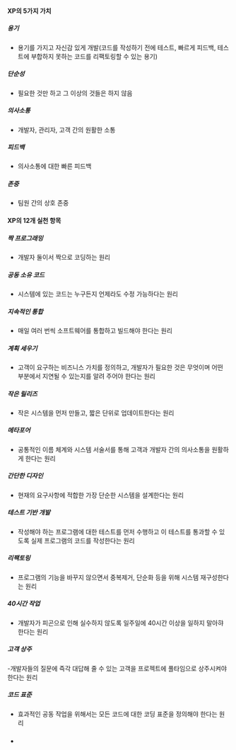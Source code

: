 #### XP의 5가지 가치
##### 용기
- 용기를 가지고 자신감 있게 개발(코드를 작성하기 전에 테스트, 빠르게 피드백, 테스트에 부합하지 못하는 코드를 리팩토링할 수 있는 용기)
##### 단순성
- 필요한 것만 하고 그 이상의 것들은 하지 않음
##### 의사소통
- 개발자, 관리자, 고객 간의 원활한 소통
##### 피드백
- 의사소통에 대한 빠른 피드백
##### 존중
- 팀원 간의 상호 존중

#### XP의 12개 실천 항목
##### 짝 프로그래밍
- 개발자 둘이서 짝으로 코딩하는 원리
##### 공동 소유 코드
- 시스템에 있는 코드는 누구든지 언제라도 수정 가능하다는 원리
##### 지속적인 통합
- 매일 여러 번씩 소프트웨어를 통합하고 빌드해야 한다는 원리
##### 계획 세우기
- 고객이 요구하는 비즈니스 가치를 정의하고, 개발자가 필요한 것은 무엇이며 어떤 부분에서 지연될 수 있는지를 알려 주어야 한다는 원리
##### 작은 릴리즈
- 작은 시스템을 먼저 만들고, 짧은 단위로 업데이트한다는 원리
##### 메타포어
- 공통적인 이름 체계와 시스템 서술서를 통해 고객과 개발자 간의 의사소통을 원활하게 한다는 원리
##### 간단한 디자인
- 현재의 요구사항에 적합한 가장 단순한 시스템을 설계한다는 원리
##### 테스트 기반 개발
- 작성해야 하는 프로그램에 대한 테스트를 먼저 수행하고 이 테스트를 통과할 수 있도록 실제 프로그램의 코드를 작성한다는 원리
##### 리팩토링
- 프로그램의 기능을 바꾸지 않으면서 중복제거, 단순화 등을 위해 시스템 재구성한다는 원리
##### 40시간 작업
- 개발자가 피곤으로 인해 실수하지 않도록 일주일에 40시간 이상을 일하지 말아햐 한다는 원리
##### 고객 상주
-개발자들의 질문에 즉각 대답해 줄 수 있는 고객을 프로젝트에 풀타임으로 상주시켜야한다는 원리
##### 코드 표준
- 효과적인 공동 작업을 위해서는 모든 코드에 대한 코딩 표준을 정의해야 한다는 원리
#####
-
